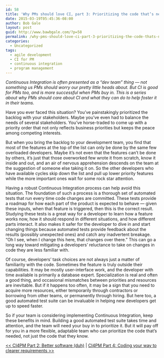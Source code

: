```yaml
---
id: 58
title: 'Why PMs should love CI, part 3: Prioritizing the code that’s needed, not the code they know'
date: 2015-03-19T05:45:36-08:00
author: Bob Gale
layout: post
guid: http://www.bawbgale.com/?p=58
permalink: /why-pms-should-love-ci-part-3-prioritizing-the-code-thats-needed-not-the-code-they-know/
categories:
  - Uncategorized
tags:
  - agile development
  - CI for PM
  - continuous integration
  - program management
---
```

_Continuous Integration is often presented as a “dev team” thing — not something us PMs should worry our pretty little heads about. But CI is good for PMs too, and is more successful when PMs buy in. This is a series about why PMs should care about CI and what they can do to help foster it in their teams._

Have you ever faced this situation? You’ve painstakingly prioritized the backlog with your stakeholders. Maybe you’ve even had to balance the needs of several stakeholders. You’ve horse-traded to come up with a priority order that not only reflects business priorities but keeps the peace among competing interests.

But when you bring the backlog to your development team, you find that most of the features at the top of the list can only be done by the same few overloaded developers. Maybe it’s not even that the features can’t be done by others, it’s just that those overworked few wrote it from scratch, know it inside and out, and an air of nervous apprehension descends on the team at the suggestion of someone else taking it on. So the other developers who have available cycles skip down the list and pull up lower priority features while the more important ones wait for some rock star attention.

Having a robust Continuous Integration process can help avoid this situation. The foundation of such a process is a thorough set of automated tests that run every time code changes are committed. These tests provide a roadmap for how each part of the product is expected to behave — given these inputs, when that feature is triggered, then this is the correct result. Studying these tests is a great way for a developer to learn how a feature works now, how it should respond in different situations, and how different parts interact. It also makes it safer for the developer to dive in and start changing things because automated tests provide feedback about the results (possibly unexpected ones) and catch any inadvertent breakage. “Oh I see, when I change this here, that changes over there.” This can go a long way toward mitigating a developers’ reluctance to take on changes in code they are less familiar with.

Of course, developers’ task choices are not always just a matter of familiarity with the code. Sometimes the feature is truly outside their capabilities. It may be mostly user-interface work, and the developer with time available is primarily a database expert. Specialization is real and often a good thing, and occasional mismatches between priorities and resources are inevitable. But if it happens too often, it may be a sign that you need to acquire more resources, either temporarily through contractors or borrowing from other teams, or permanently through hiring. But here too, a good automated test suite can be invaluable in helping new developers get up to speed faster.

So if your team is considering implementing Continuous Integration, keep these benefits in mind. Building a good automated test suite takes time and attention, and the team will need your buy in to prioritize it. But it will pay off for you in a more flexible, adaptable team who can prioritize the code that’s needed, not just the code that they know.

[<< CI4PM Part 2: Better software (duh)](/why-pms-should-love-ci-part-2-better-software-duh/ "Why PMs should love CI, part 2: Better software (duh)") | [CI4PM Part 4: Coding your way to clearer requirements >>](/why-pms-should-love-ci-part-4-coding-your-way-to-clearer-requirements/ "Why PMs should love CI, part 4: Coding your way to clearer requirements")